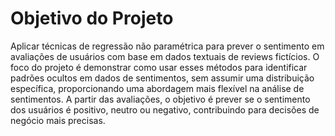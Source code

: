 # Objetivo do Projeto
Aplicar técnicas de regressão não paramétrica para prever o sentimento em avaliações de usuários com base em dados textuais de reviews fictícios. O foco do projeto é demonstrar como usar esses métodos para identificar padrões ocultos em dados de sentimentos, sem assumir uma distribuição específica, proporcionando uma abordagem mais flexível na análise de sentimentos. A partir das avaliações, o objetivo é prever se o sentimento dos usuários é positivo, neutro ou negativo, contribuindo para decisões de negócio mais precisas.
